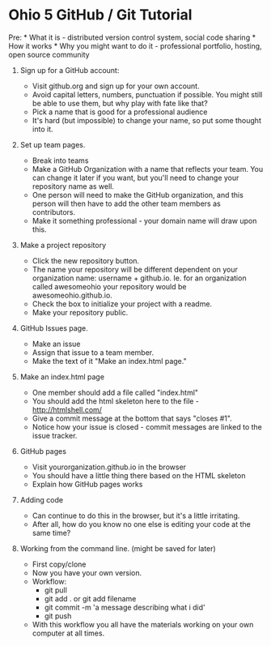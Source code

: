 # Ohio 5 GitHub / Git Tutorial

Pre:
	* What it is - distributed version control system, social code sharing
	* How it works
	* Why you might want to do it - professional portfolio, hosting, open source community

1. Sign up for a GitHub account:

	* Visit github.org and sign up for your own account.
	* Avoid capital letters, numbers, punctuation if possible. You might still be able to use them, but why play with fate like that?
	* Pick a name that is good for a professional audience
	* It's hard (but impossible) to change your name, so put some thought into it.

2. Set up team pages.
	* Break into teams
	* Make a GitHub Organization with a name that reflects your team. You can change it later if you want, but you'll need to change your repository name as well.
	* One person will need to make the GitHub organization, and this person will then have to add the other team members as contributors.
	* Make it something professional - your domain name will draw upon this.

3. Make a project repository
	* Click the new repository button.
	* The name your repository will be different dependent on your organization name: username + github.io.
	Ie. for an organization called awesomeohio your repository would be awesomeohio.github.io. 
	* Check the box to initialize your project with a readme.
	* Make your repository public.

3. GitHub Issues page.
	* Make an issue
	* Assign that issue to a team member.
	* Make the text of it "Make an index.html page."

4. Make an index.html page
	* One member should add a file called "index.html"
	* You should add the html skeleton here to the file - http://htmlshell.com/ 
	* Give a commit message at the bottom that says "closes #1".
	* Notice how your issue is closed - commit messages are linked to the issue tracker.

5. GitHub pages
	* Visit yourorganization.github.io in the browser
	* You should have a little thing there based on the HTML skeleton
	* Explain how GitHub pages works

6. Adding code
	* Can continue to do this in the browser, but it's a little irritating.
	* After all, how do you know no one else is editing your code at the same time?

7. Working from the command line. (might be saved for later)
	* First copy/clone
	* Now you have your own version.
	* Workflow:
		* git pull
		* git add . or git add filename
		* git commit -m 'a message describing what i did'
		* git push
	* With this workflow you all have the materials working on your own computer at all times.